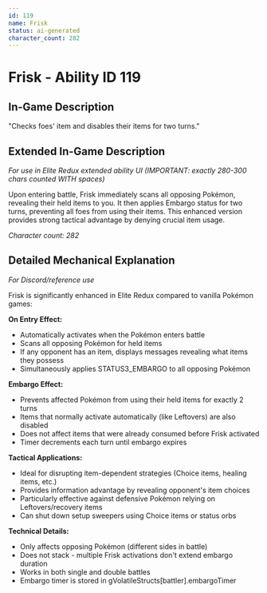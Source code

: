 ```yaml
---
id: 119
name: Frisk
status: ai-generated
character_count: 282
---
```


# Frisk - Ability ID 119

## In-Game Description
"Checks foes' item and disables their items for two turns."

## Extended In-Game Description
*For use in Elite Redux extended ability UI (IMPORTANT: exactly 280-300 chars counted WITH spaces)*

Upon entering battle, Frisk immediately scans all opposing Pokémon, revealing their held items to you. It then applies Embargo status for two turns, preventing all foes from using their items. This enhanced version provides strong tactical advantage by denying crucial item usage.

*Character count: 282*

## Detailed Mechanical Explanation
*For Discord/reference use*

Frisk is significantly enhanced in Elite Redux compared to vanilla Pokémon games:

**On Entry Effect:**
- Automatically activates when the Pokémon enters battle
- Scans all opposing Pokémon for held items
- If any opponent has an item, displays messages revealing what items they possess
- Simultaneously applies STATUS3_EMBARGO to all opposing Pokémon

**Embargo Effect:**
- Prevents affected Pokémon from using their held items for exactly 2 turns
- Items that normally activate automatically (like Leftovers) are also disabled
- Does not affect items that were already consumed before Frisk activated
- Timer decrements each turn until embargo expires

**Tactical Applications:**
- Ideal for disrupting item-dependent strategies (Choice items, healing items, etc.)
- Provides information advantage by revealing opponent's item choices
- Particularly effective against defensive Pokémon relying on Leftovers/recovery items
- Can shut down setup sweepers using Choice items or status orbs

**Technical Details:**
- Only affects opposing Pokémon (different sides in battle)
- Does not stack - multiple Frisk activations don't extend embargo duration
- Works in both single and double battles
- Embargo timer is stored in gVolatileStructs[battler].embargoTimer